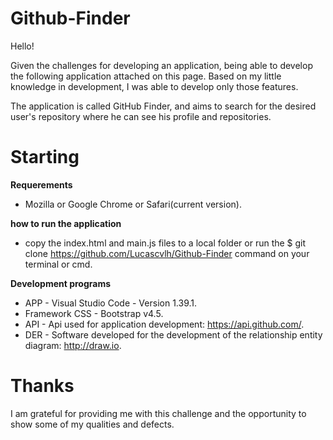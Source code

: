 # Github-Finder
  Hello!
  
  Given the challenges for developing an application, being able to develop the following application attached on this page.
Based on my little knowledge in development, I was able to develop only those features.
  
  The application is called GitHub Finder, and aims to search for the desired user's repository where he can see his profile and repositories.
# Starting
**Requerements**
  - Mozilla or Google Chrome or Safari(current version).
  
**how to run the application**
  - copy the index.html and main.js files to a local folder or run the $ git clone https://github.com/Lucascvlh/Github-Finder command on your terminal or cmd.

**Development programs**
  - APP - Visual Studio Code - Version 1.39.1.
  - Framework CSS - Bootstrap v4.5.
  - API - Api used for application development: https://api.github.com/.
  - DER - Software developed for the development of the relationship entity diagram: http://draw.io.
  
 # Thanks
   I am grateful for providing me with this challenge and the opportunity to show some of my qualities and defects.
